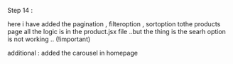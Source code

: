 Step   14 :   

here  i have added the  pagination , filteroption  ,  sortoption tothe products page  all the  logic is in the  product.jsx  file  ..but the thing  is the searh option is not working  .. (!important)  



additional : added the  carousel  in homepage 
